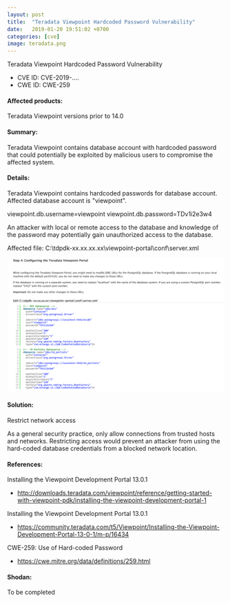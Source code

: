 ```yaml
---
layout: post
title:  "Teradata Viewpoint Hardcoded Password Vulnerability"
date:   2019-01-20 19:51:02 +0700 
categories: [cve]
image: teradata.png
---
```


Teradata Viewpoint Hardcoded Password Vulnerability

* CVE ID: CVE-2019-....
* CWE ID: CWE-259

#### Affected products:  
Teradata Viewpoint versions prior to 14.0

#### Summary:
  
Teradata Viewpoint contains database account with hardcoded password that could potentially be exploited by malicious users 
to compromise the affected system. 

#### Details:

Teradata Viewpoint contains hardcoded passwords for database account. Affected database account is "viewpoint". 

viewpoint.db.username=viewpoint
viewpoint.db.password=TDv1i2e3w4

An attacker with local or remote access to the database and knowledge of the password may potentially gain unauthorized access to the database.

Affected file: C:\tdpdk-xx.xx.xx.xx\viewpoint-portal\conf\server.xml

![Screenshot Post Page](https://github.com/inf0seq/inf0seq.github.io/blob/master/static/img/_posts/teradata.png "Screenshot Post Page")

#### Solution:

Restrict network access

As a general security practice, only allow connections from trusted hosts and networks.
Restricting access would prevent an attacker from using the hard-coded database credentials from a blocked network location.

#### References:

Installing the Viewpoint Development Portal 13.0.1 
* http://downloads.teradata.com/viewpoint/reference/getting-started-with-viewpoint-pdk/installing-the-viewpoint-development-portal-1

Installing the Viewpoint Development Portal 13.0.1 
* https://community.teradata.com/t5/Viewpoint/Installing-the-Viewpoint-Development-Portal-13-0-1/m-p/16434

CWE-259: Use of Hard-coded Password
* https://cwe.mitre.org/data/definitions/259.html

#### Shodan:

To be completed
